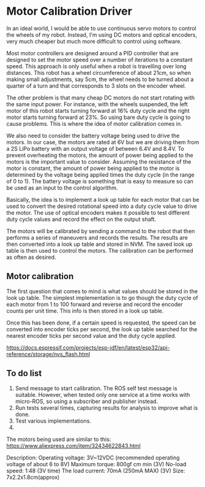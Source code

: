 # Motor Calibration Driver

In an ideal world, I would be able to use continuous servo motors to control the wheels of my robot.  Instead, I'm using DC motors and optical encoders, very much cheaper but much more difficult to control using software.

Most motor controllers are designed around a PID controller that are designed to set the motor speed over a number of iterations to a constant speed.  This approach is only useful when a robot is travelling over long distances.  This robot has a wheel circumference of about 21cm, so when making small adjustments, say 5cm, the wheel needs to be turned about a quarter of a turn and that corresponds to 3 slots on the encoder wheel.

The other problem is that many cheap DC motors do not start rotating with the same input power.  For instance, with the wheels suspended, the left motor of this robot starts turning forward at 16% duty cycle and the right motor starts turning forward at 23%.  So using bare duty cycle is going to cause problems.  This is where the idea of motor calibration comes in.

We also need to consider the battery voltage being used to drive the motors.  In our case, the motors are rated at 6V but we are driving them from a 2S LiPo battery with an output voltage of between 6.4V and 8.4V.  To prevent overheating the motors, the amount of power being applied to the motors is the important value to consider.  Assuming the resistance of the motor is constant, the amount of power being applied to the motor is determined by the voltage being applied times the duty cycle (in the range of 0 to 1).  The battery voltage is something that is easy to measure so can be used as an input to the control algorithm.

Basically, the idea is to implement a look up table for each motor that can be used to convert the desired rotational speed into a duty cycle value to drive the motor.  The use of optical encoders makes it possible to test different duty cycle values and record the effect on the output shaft.

The motors will be calibrated by sending a command to the robot that then performs a series of maneuvers and records the results.  The results are then converted into a look up table and stored in NVM.  The saved look up table is then used to control the motors.  The calibration can be performed as often as desired.

## Motor calibration

The first question that comes to mind is what values should be stored in the look up table.  The simplest implementation is to go though the duty cycle of each motor from 1 to 100 forward and reverse and record the encoder counts per unit time.  This info is then stored in a look up table.

Once this has been done, if a certain speed is requested, the speed can be converted into encoder ticks per second, the look up table searched for the nearest encoder ticks per second value and the duty cycle applied.

https://docs.espressif.com/projects/esp-idf/en/latest/esp32/api-reference/storage/nvs_flash.html




## To do list

1. Send message to start calibration.  The ROS self test message is suitable. However, when tested only one service at a time works with micro-ROS, so using a subscriber and publisher instead.
1. Run tests several times, capturing results for analysis to improve what is done.
1. Test various implementations.
1.

The motors being used are similar to this: https://www.aliexpress.com/item/32434622843.html

Description:
Operating voltage: 3V~12VDC (recommended operating voltage of about 6 to 8V)
Maximum torque: 800gf cm min (3V)
No-load speed: 1:48 (3V time)
The load current: 70mA (250mA MAX) (3V)
Size: 7x2.2x1.8cm(approx)

